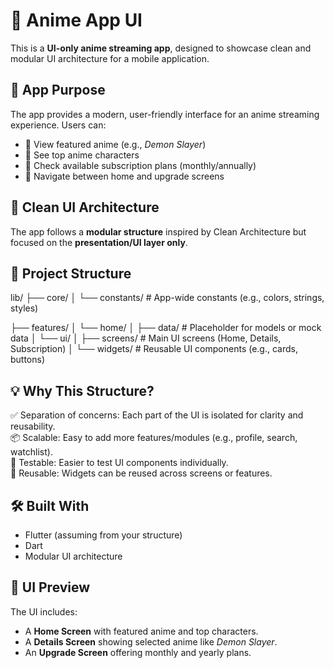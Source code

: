 # 📱 Anime App UI

This is a **UI-only anime streaming app**, designed to showcase clean and modular UI architecture for a mobile application.

## 🎯 App Purpose
The app provides a modern, user-friendly interface for an anime streaming experience. Users can:

- 🎥 View featured anime (e.g., *Demon Slayer*)  
- 🌟 See top anime characters  
- 💎 Check available subscription plans (monthly/annually)  
- 🧭 Navigate between home and upgrade screens  

## 🧼 Clean UI Architecture
The app follows a **modular structure** inspired by Clean Architecture but focused on the **presentation/UI layer only**.

## 📁 Project Structure
lib/
├── core/
│   └── constants/       # App-wide constants (e.g., colors, strings, styles)

├── features/
│   └── home/
│       ├── data/        # Placeholder for models or mock data
│       └── ui/
│           ├── screens/ # Main UI screens (Home, Details, Subscription)
│           └── widgets/ # Reusable UI components (e.g., cards, buttons)


## 💡 Why This Structure?
✅ Separation of concerns: Each part of the UI is isolated for clarity and reusability.  
📦 Scalable: Easy to add more features/modules (e.g., profile, search, watchlist).  
🧪 Testable: Easier to test UI components individually.  
💅 Reusable: Widgets can be reused across screens or features.  

## 🛠 Built With
- Flutter (assuming from your structure)  
- Dart  
- Modular UI architecture  

## 📸 UI Preview
The UI includes:
- A **Home Screen** with featured anime and top characters.  
- A **Details Screen** showing selected anime like *Demon Slayer*.  
- An **Upgrade Screen** offering monthly and yearly plans.  
